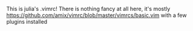 This is julia's .vimrc! There is nothing fancy at all here, it's mostly
https://github.com/amix/vimrc/blob/master/vimrcs/basic.vim with a few plugins installed
